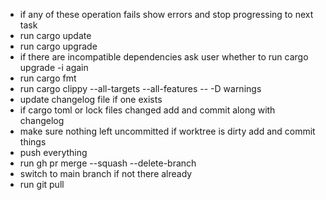 - if any of these operation fails show errors and stop progressing to next task
- run cargo update
- run cargo upgrade
- if there are incompatible dependencies ask user whether to run cargo upgrade -i again
- run cargo fmt
- run cargo clippy --all-targets --all-features -- -D warnings
- update changelog file if one exists
- if cargo toml or lock files changed add and commit along with changelog
- make sure nothing left uncommitted if worktree is dirty add and commit things
- push everything
- run gh pr merge --squash --delete-branch
- switch to main branch if not there already
- run git pull
